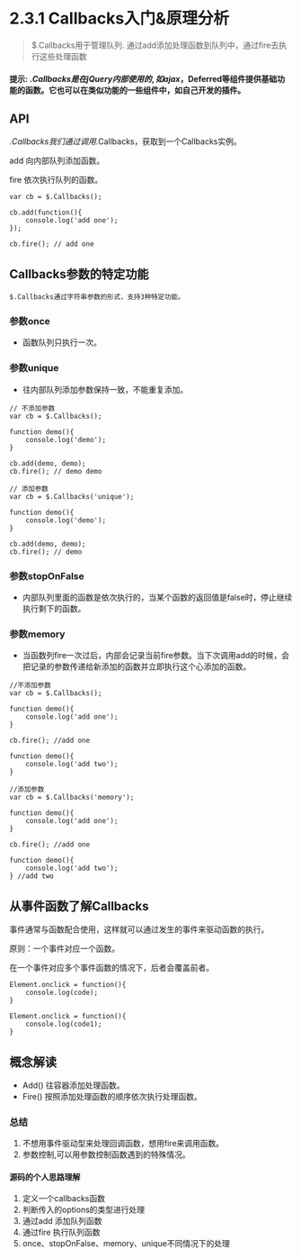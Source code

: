 # 2.3.1 Callbacks入门&原理分析

> $.Callbacks用于管理队列. 通过add添加处理函数到队列中，通过fire去执行这些处理函数

#### 提示: $.Callbacks是在jQuery内部使用的,如ajax，$Deferred等组件提供基础功能的函数。它也可以在类似功能的一些组件中，如自己开发的插件。

## API

$.Callbacks  
我们通过调用$.Callbacks，获取到一个Callbacks实例。

add 向内部队列添加函数。

fire 依次执行队列的函数。

```
var cb = $.Callbacks();

cb.add(function(){
    console.log('add one');
});

cb.fire(); // add one
```

## Callbacks参数的特定功能

```
$.Callbacks通过字符串参数的形式，支持3种特定功能。
```

### 参数once

+ 函数队列只执行一次。

### 参数unique

+ 往内部队列添加参数保持一致，不能重复添加。

```
// 不添加参数
var cb = $.Callbacks();

function demo(){
    console.log('demo');
}

cb.add(demo, demo);
cb.fire(); // demo demo
```

```
// 添加参数
var cb = $.Callbacks('unique');

function demo(){
    console.log('demo');
}

cb.add(demo, demo);
cb.fire(); // demo
```

### 参数stopOnFalse

+ 内部队列里面的函数是依次执行的，当某个函数的返回值是false时，停止继续执行剩下的函数。

### 参数memory

+ 当函数列fire一次过后，内部会记录当前fire参数。当下次调用add的时候，会把记录的参数传递给新添加的函数并立即执行这个心添加的函数。

```
//不添加参数
var cb = $.Callbacks();

function demo(){
    console.log('add one');
}

cb.fire(); //add one

function demo(){
    console.log('add two');
}
```

```
//添加参数
var cb = $.Callbacks('memory');

function demo(){
    console.log('add one');
}

cb.fire(); //add one

function demo(){
    console.log('add two');
} //add two
```

## 从事件函数了解Callbacks

事件通常与函数配合使用，这样就可以通过发生的事件来驱动函数的执行。

原则：一个事件对应一个函数。

在一个事件对应多个事件函数的情况下，后者会覆盖前者。

```
Element.onclick = function(){
    console.log(code);
}

Element.onclick = function(){
    console.log(code1);
}
```

## 概念解读

+ Add() 往容器添加处理函数。
+ Fire() 按照添加处理函数的顺序依次执行处理函数。

### 总结

1. 不想用事件驱动型来处理回调函数，想用fire来调用函数。
2. 参数控制,可以用参数控制函数遇到的特殊情况。


#### 源码的个人思路理解

1. 定义一个callbacks函数
2. 判断传入的options的类型进行处理
3. 通过add 添加队列函数
4. 通过fire 执行队列函数
5. once、stopOnFalse、memory、unique不同情况下的处理



